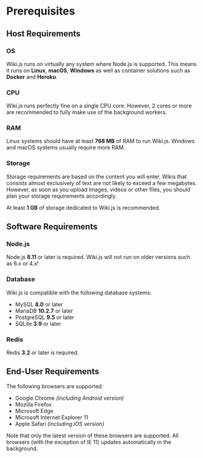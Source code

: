 # Prerequisites

## Host Requirements

### OS

Wiki.js runs on virtually any system where Node.js is supported. This means it runs on **Linux**, **macOS**, **Windows** as well as container solutions such as **Docker** and **Heroku**.

### CPU

Wiki.js runs perfectly fine on a single CPU core. However, 2 cores or more are recommended to fully make use of the background workers.

### RAM

Linux systems should have at least **768 MB** of RAM to run Wiki.js. Windows and macOS systems usually require more RAM.

### Storage

Storage requirements are based on the content you will enter. Wikis that consists almost exclusively of text are not likely to exceed a few megabytes. However, as soon as you upload images, videos or other files, you should plan your storage requirements accordingly.

At least **1 GB** of storage dedicated to Wiki.js is recommended.

## Software Requirements

### Node.js

Node.js **8.11** or later is required. Wiki.js will not run on older versions such as 6.x or 4.x!

### Database

Wiki.js is compatible with the following database systems:

* MySQL **8.0** or later
* MariaDB **10.2.7** or later
* PostgreSQL **9.5** or later
* SQLite **3.9** or later

### Redis

Redis **3.2** or later is required.

## End-User Requirements

The following browsers are supported:

* Google Chrome _\(including Android version\)_
* Mozilla Firefox
* Microsoft Edge
* Microsoft Internet Explorer 11
* Apple Safari _\(including iOS version\)_

Note that only the latest version of these browsers are supported. All browsers \(with the exception of IE 11\) updates automatically in the background.

